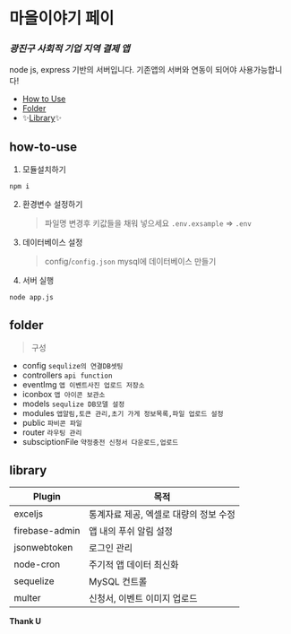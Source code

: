 # 마을이야기 페이

### _광진구 사회적 기업 지역 결제 앱_

node js, express 기반의 서버입니다.
기존앱의 서버와 연동이 되어야 사용가능합니다!

-   [How to Use](#how-to-use)
-   [Folder](#folder)
-   ✨[Library](#library)✨

## how-to-use

1. 모듈설치하기

```
npm i
```

2. 환경변수 설정하기

    > 파일명 변경후 키값들을 채워 넣으세요
    > `.env.exsample` => `.env`

3. 데이터베이스 설정

    > config/`config.json`
    > mysql에 데이터베이스 만들기

4. 서버 실행

```
node app.js
```

## folder

> 구성

-   config `sequlize의 연결DB셋팅`
-   controllers `api function`
-   eventImg `앱 이벤트사진 업로드 저장소`
-   iconbox `앱 아이콘 보관소`
-   models `sequlize DB모델 설정`
-   modules `앱알림,토큰 관리,초기 가게 정보목록,파일 업로드 설정`
-   public `파비콘 파일`
-   router `라우팅 관리`
-   subsciptionFile `약정충전 신청서 다운로드,업로드`

## library

| Plugin         | 목적                                   |
| -------------- | -------------------------------------- |
| exceljs        | 통계자료 제공, 엑셀로 대량의 정보 수정 |
| firebase-admin | 앱 내의 푸쉬 알림 설정                 |
| jsonwebtoken   | 로그인 관리                            |
| node-cron      | 주기적 앱 데이터 최신화                |
| sequelize      | MySQL 컨트롤                           |
| multer         | 신청서, 이벤트 이미지 업로드           |

**Thank U**
